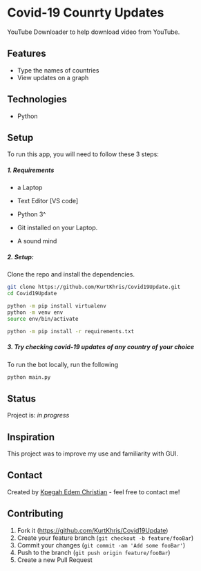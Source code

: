 # Covid-19 Counrty Updates
  YouTube Downloader to help download video from YouTube.

## Features
* Type the names of countries
* View updates on a graph

## Technologies 
* Python

## Setup
To run this app, you will need to follow these 3 steps:

##### 1. Requirements 
  - a Laptop

  - Text Editor [VS code]
  
  - Python 3^

  - Git installed on your Laptop. 
   
  - A sound mind

##### 2. Setup:
Clone the repo and install the dependencies.

```bash
git clone https://github.com/KurtKhris/Covid19Update.git
cd Covid19Update
```

```bash
python -m pip install virtualenv
python -m venv env
source env/bin/activate
```

```bash
python -m pip install -r requirements.txt
```
##### 3. Try checking covid-19 updates of any country of your choice
  To run the bot locally, run the following

```bash
python main.py
```

## Status
Project is: _in progress_

## Inspiration
This project was to improve my use and familiarity with GUI.

## Contact
Created by [Kpegah Edem Christian](https://www.linkedin.com/in/christian-edem-kpegah-491461165/) - feel free to contact me!

## Contributing

1. Fork it (<https://github.com/KurtKhris/Covid19Update>)
2. Create your feature branch (`git checkout -b feature/fooBar`)
3. Commit your changes (`git commit -am 'Add some fooBar'`)
4. Push to the branch (`git push origin feature/fooBar`)
5. Create a new Pull Request